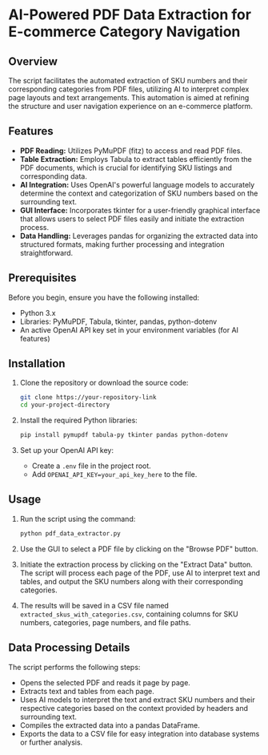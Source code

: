 # AI-Powered PDF Data Extraction for E-commerce Category Navigation

## Overview

The script facilitates the automated extraction of SKU numbers and their corresponding categories from PDF files, utilizing AI to interpret complex page layouts and text arrangements. This automation is aimed at refining the structure and user navigation experience on an e-commerce platform.

## Features

- **PDF Reading:** Utilizes PyMuPDF (fitz) to access and read PDF files.
- **Table Extraction:** Employs Tabula to extract tables efficiently from the PDF documents, which is crucial for identifying SKU listings and corresponding data.
- **AI Integration:** Uses OpenAI's powerful language models to accurately determine the context and categorization of SKU numbers based on the surrounding text.
- **GUI Interface:** Incorporates tkinter for a user-friendly graphical interface that allows users to select PDF files easily and initiate the extraction process.
- **Data Handling:** Leverages pandas for organizing the extracted data into structured formats, making further processing and integration straightforward.

## Prerequisites

Before you begin, ensure you have the following installed:
- Python 3.x
- Libraries: PyMuPDF, Tabula, tkinter, pandas, python-dotenv
- An active OpenAI API key set in your environment variables (for AI features)

## Installation

1. Clone the repository or download the source code:
   ```bash
   git clone https://your-repository-link
   cd your-project-directory
   ```

2. Install the required Python libraries:
   ```bash
   pip install pymupdf tabula-py tkinter pandas python-dotenv
   ```

3. Set up your OpenAI API key:
   - Create a `.env` file in the project root.
   - Add `OPENAI_API_KEY=your_api_key_here` to the file.

## Usage

1. Run the script using the command:
   ```bash
   python pdf_data_extractor.py
   ```

2. Use the GUI to select a PDF file by clicking on the "Browse PDF" button.

3. Initiate the extraction process by clicking on the "Extract Data" button. The script will process each page of the PDF, use AI to interpret text and tables, and output the SKU numbers along with their corresponding categories.

4. The results will be saved in a CSV file named `extracted_skus_with_categories.csv`, containing columns for SKU numbers, categories, page numbers, and file paths.

## Data Processing Details

The script performs the following steps:
- Opens the selected PDF and reads it page by page.
- Extracts text and tables from each page.
- Uses AI models to interpret the text and extract SKU numbers and their respective categories based on the context provided by headers and surrounding text.
- Compiles the extracted data into a pandas DataFrame.
- Exports the data to a CSV file for easy integration into database systems or further analysis.
